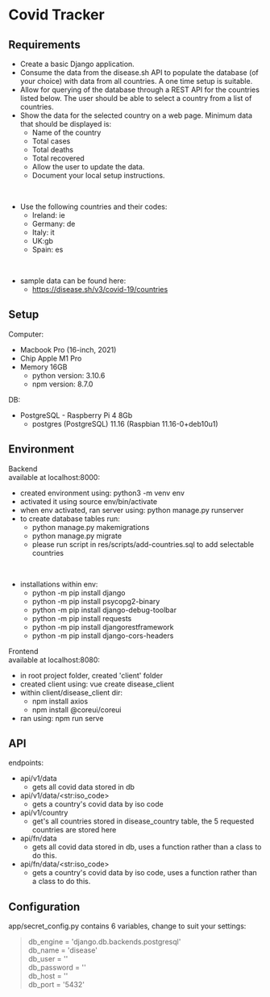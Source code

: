 Covid Tracker
============

Requirements
------------
* Create a basic Django application.
* Consume the data from the disease.sh API to populate the database (of your
choice) with data from all countries. A one time setup is suitable.
* Allow for querying of the database through a REST API for the countries listed
below. The user should be able to select a country from a list of countries.
* Show the data for the selected country on a web page. Minimum data that should
be displayed is:
  * Name of the country
  * Total cases
  * Total deaths
  * Total recovered
  * Allow the user to update the data.
  * Document your local setup instructions.

<br />

* Use the following countries and their codes:
  * Ireland: ie
  * Germany: de
  * Italy: it
  * UK:gb
  * Spain: es

<br />

* sample data can be found here:
  * https://disease.sh/v3/covid-19/countries


Setup
-----
Computer:
* Macbook Pro (16-inch, 2021)
* Chip    Apple M1 Pro
* Memory  16GB
  * python version: 3.10.6
  * npm version: 8.7.0

DB:
* PostgreSQL - Raspberry Pi 4 8Gb
  * postgres (PostgreSQL) 11.16 (Raspbian 11.16-0+deb10u1)
  
Environment
-----------
Backend\
available at localhost:8000:

* created environment using: python3 -m venv env
* activated it using source env/bin/activate
* when env activated, ran server using: python manage.py runserver
* to create database tables run:
  * python manage.py makemigrations
  * python manage.py migrate
  * please run script in res/scripts/add-countries.sql to add selectable countries
  
<br />

* installations within env:
  * python -m pip install django
  * python -m pip install psycopg2-binary
  * python -m pip install django-debug-toolbar
  * python -m pip install requests
  * python -m pip install djangorestframework
  * python -m pip install django-cors-headers

Frontend\
available at localhost:8080:

* in root project folder, created 'client' folder
* created client using: vue create disease_client
* within client/disease_client dir:
  * npm install axios
  * npm install @coreui/coreui
* ran using: npm run serve


API
---
endpoints:
* api/v1/data
  * gets all covid data stored in db
* api/v1/data/\<str:iso_code\>
  * gets a country's covid data by iso code
* api/v1/country
  * get's all countries stored in disease_country table, the 5 requested countries are stored here 
* api/fn/data
  * gets all covid data stored in db, uses a function rather than a class to do this.
* api/fn/data/\<str:iso_code\> 
  * gets a country's covid data by iso code, uses a function rather than a class to do this.

Configuration
-------------
app/secret_config.py contains 6 variables, change to suit your settings:
> db_engine = 'django.db.backends.postgresql'\
> db_name = 'disease'\
> db_user =  ''\
> db_password = ''\
> db_host = ''\
> db_port = '5432'
